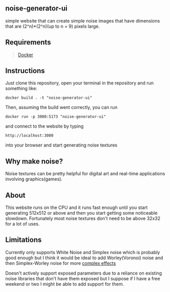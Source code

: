 noise-generator-ui
---
simple website that can create simple noise images that have dimensions that are (2^n)*(2^n)(up to n = 9) pixels large.

Requirements
---
>[Docker](https://docs.docker.com/engine/install/)


Instructions
---
Just clone this repository, open your terminal in the repository and run something like:
```
docker build . -t "noise-generator-ui"

```

Then, assuming the build went correctly, you can run

```
docker run -p 3000:5173 "noise-generator-ui"
```

and connect to the website by typing
```
http://localhost:3000 
```
into your browser and start generating noise textures

Why make noise?
---
Noise textures can be pretty helpful for digital art and real-time applications involving graphics(games).

About
---
This website runs on the CPU and it runs fast enough until you start generating 512x512 or above and then you start getting some noticeable slowdown.
Fortunately most noise textures don't need to be above 32x32 for a lot of uses.

Limitations
---
Currently only supports White Noise and Simplex noise which is probably good enough but I think it would be ideal to add Worley(Voronoi) noise and then Simplex-Worley noise for more [complex effects](https://www.guerrilla-games.com/read/the-real-time-volumetric-cloudscapes-of-horizon-zero-dawn)

Doesn't actively support exposed parameters due to a reliance on existing noise libraries that don't have them exposed but I suppose if I have a free weekend or two I might be able to add support for them.
